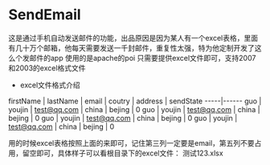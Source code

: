 # SendEmail
这是通过手机自动发送邮件的功能，出品原因是因为某人有一个excel表格，里面有几十万个邮箱，他每天需要发送一千封邮件，重复性太强，特为他定制开发了这么个发邮件的app
使用的是apache的poi
只需要提供excel文件即可，支持2007和2003的excel格式文件

* excel文件格式介绍

firstName | lastName | email | coutry | address | sendState
-----|------
guo | youjin | test@qq.com | china | bejing | 0
guo | youjin | test@qq.com | china | bejing | 0
guo | youjin | test@qq.com | china | bejing | 0
guo | youjin | test@qq.com | china | bejing | 0

用的时候excel表格按照上面的来即可，记住第三列一定要是email，第五列不要占用，留空即可，具体样子可以看根目录下的excel文件：    测试123.xlsx


